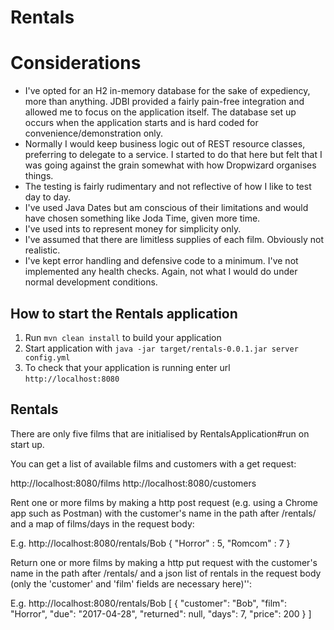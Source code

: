 # Rentals

# Considerations
- I've opted for an H2 in-memory database for the sake of expediency, more than anything. JDBI provided a fairly pain-free
integration and allowed me to focus on the application itself. The database set up occurs when the application starts and
is hard coded for convenience/demonstration only.
- Normally I would keep business logic out of REST resource classes, preferring to delegate to a service. I started to do that
here but felt that I was going against the grain somewhat with how Dropwizard organises things.
- The testing is fairly rudimentary and not reflective of how I like to test day to day.
- I've used Java Dates but am conscious of their limitations and would have chosen something like Joda Time, given more time.
- I've used ints to represent money for simplicity only.
- I've assumed that there are limitless supplies of each film. Obviously not realistic.
- I've kept error handling and defensive code to a minimum. I've not implemented any health checks.
 Again, not what I would do under normal development conditions.

How to start the Rentals application
---

1. Run `mvn clean install` to build your application
1. Start application with `java -jar target/rentals-0.0.1.jar server config.yml`
1. To check that your application is running enter url `http://localhost:8080`

Rentals
---
There are only five films that are initialised by RentalsApplication#run on start up.

You can get a list of available films and customers with a get request:

http://localhost:8080/films
http://localhost:8080/customers

Rent one or more films by making a http post request (e.g. using a Chrome app such as Postman) with the customer's name in the
path after /rentals/ and a map of films/days
in the request body:

E.g.
http://localhost:8080/rentals/Bob
{
    "Horror" : 5,
    "Romcom" : 7
}

Return one or more films by making a http put request with the customer's name in the path after /rentals/ and a json list of rentals
in the request body (only the 'customer' and 'film' fields are necessary here)'':

E.g.
http://localhost:8080/rentals/Bob
[
    {
      "customer": "Bob",
      "film": "Horror",
      "due": "2017-04-28",
      "returned": null,
      "days": 7,
      "price": 200
    }
]